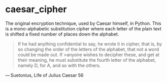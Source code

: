 # caesar_cipher
The original encryption technique, used by Caesar himself, in Python. This is a mono-alphabetic substitution cipher where each letter of the plain text is shifted a fixed number of places down the alphabet.

>If he had anything confidential to say, he wrote it in cipher, that is, by so changing the order of the letters of the alphabet, that not a word could be made out. If >anyone wishes to decipher these, and get at their meaning, he must substitute the fourth letter of the alphabet, namely D, for A, and so with the others.

— Suetonius, Life of Julius Caesar 56
